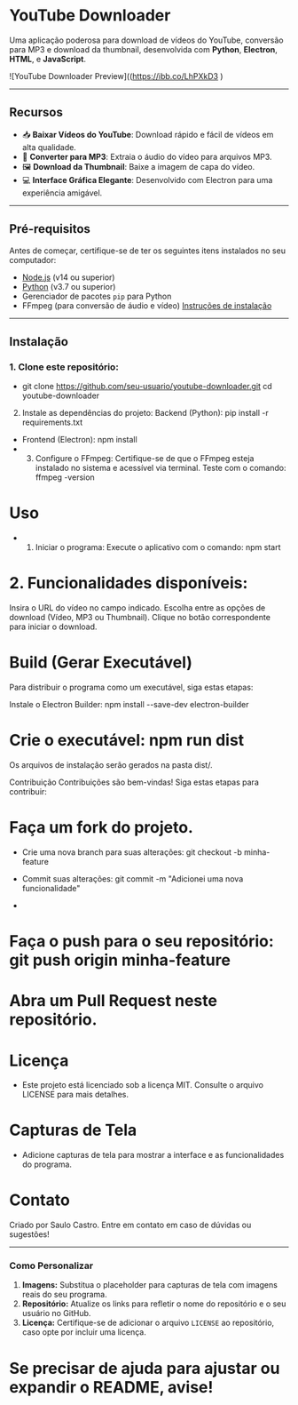 # YouTube Downloader

Uma aplicação poderosa para download de vídeos do YouTube, conversão para MP3 e download da thumbnail, desenvolvida com **Python**, **Electron**, **HTML**, e **JavaScript**.

![YouTube Downloader Preview]((https://ibb.co/LhPXkD3
) <!-- Adicione um link para uma captura de tela do seu programa -->

---

## **Recursos**

- 📥 **Baixar Vídeos do YouTube**: Download rápido e fácil de vídeos em alta qualidade.
- 🎵 **Converter para MP3**: Extraia o áudio do vídeo para arquivos MP3.
- 🖼️ **Download da Thumbnail**: Baixe a imagem de capa do vídeo.
- 💻 **Interface Gráfica Elegante**: Desenvolvido com Electron para uma experiência amigável.

---

## **Pré-requisitos**

Antes de começar, certifique-se de ter os seguintes itens instalados no seu computador:

- [Node.js](https://nodejs.org) (v14 ou superior)
- [Python](https://www.python.org/downloads/) (v3.7 ou superior)
- Gerenciador de pacotes `pip` para Python
- FFmpeg (para conversão de áudio e vídeo) [Instruções de instalação](https://ffmpeg.org/download.html)

---

## **Instalação**

### 1. Clone este repositório:


- git clone https://github.com/seu-usuario/youtube-downloader.git
cd youtube-downloader

2. Instale as dependências do projeto:
Backend (Python): pip install -r requirements.txt

- Frontend (Electron): npm install
- 3. Configure o FFmpeg:
Certifique-se de que o FFmpeg esteja instalado no sistema e acessível via terminal. Teste com o comando: ffmpeg -version

# Uso

- 1. Iniciar o programa:
Execute o aplicativo com o comando: npm start

# 2. Funcionalidades disponíveis:

Insira o URL do vídeo no campo indicado.
Escolha entre as opções de download (Vídeo, MP3 ou Thumbnail).
Clique no botão correspondente para iniciar o download.

# Build (Gerar Executável)
Para distribuir o programa como um executável, siga estas etapas:

Instale o Electron Builder: npm install --save-dev electron-builder

# Crie o executável: npm run dist
Os arquivos de instalação serão gerados na pasta dist/.

Contribuição
Contribuições são bem-vindas! Siga estas etapas para contribuir:

# Faça um fork do projeto.

- Crie uma nova branch para suas alterações: git checkout -b minha-feature

- Commit suas alterações: git commit -m "Adicionei uma nova funcionalidade"
- 
# Faça o push para o seu repositório: git push origin minha-feature

#  Abra um Pull Request neste repositório.

# Licença
- Este projeto está licenciado sob a licença MIT. Consulte o arquivo LICENSE para mais detalhes.

# Capturas de Tela

- Adicione capturas de tela para mostrar a interface e as funcionalidades do programa.

# Contato
Criado por Saulo Castro. 
Entre em contato em caso de dúvidas ou sugestões!

---

### **Como Personalizar**

1. **Imagens:** Substitua o placeholder para capturas de tela com imagens reais do seu programa.
2. **Repositório:** Atualize os links para refletir o nome do repositório e o seu usuário no GitHub.
3. **Licença:** Certifique-se de adicionar o arquivo `LICENSE` ao repositório, caso opte por incluir uma licença.

# Se precisar de ajuda para ajustar ou expandir o README, avise!

